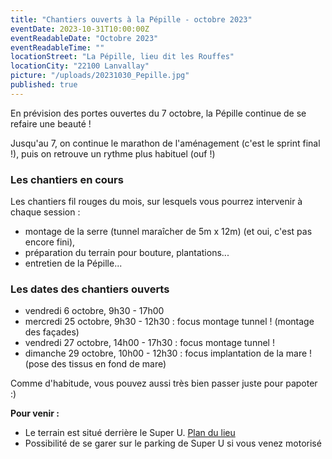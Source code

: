 ```yaml
---
title: "Chantiers ouverts à la Pépille - octobre 2023"
eventDate: 2023-10-31T10:00:00Z
eventReadableDate: "Octobre 2023"
eventReadableTime: ""
locationStreet: "La Pépille, lieu dit les Rouffes"
locationCity: "22100 Lanvallay"
picture: "/uploads/20231030_Pepille.jpg"
published: true
---
```


En prévision des portes ouvertes du 7 octobre, la Pépille continue de se refaire une beauté !

Jusqu'au 7, on continue le marathon de l'aménagement (c'est le sprint final !), puis on retrouve un rythme plus habituel (ouf !)

<!--more-->

### Les chantiers en cours

Les chantiers fil rouges du mois, sur lesquels vous pourrez intervenir à chaque session :

- montage de la serre (tunnel maraîcher de 5m x 12m) (et oui, c'est pas encore fini),
- préparation du terrain pour bouture, plantations...
- entretien de la Pépille...

### Les dates des chantiers ouverts

- vendredi 6 octobre, 9h30 - 17h00
- mercredi 25 octobre, 9h30 - 12h30 : focus montage tunnel ! (montage des façades)
- vendredi 27 octobre, 14h00 - 17h30 : focus montage tunnel !
- dimanche 29 octobre, 10h00 - 12h30 : focus implantation de la mare ! (pose des tissus en fond de mare)

Comme d'habitude, vous pouvez aussi très bien passer juste pour papoter :)

**Pour venir :**

- Le terrain est situé derrière le Super U. [Plan du lieu](https://www.openstreetmap.org/#map=17/48.44885/-2.01522&layers=N)
- Possibilité de se garer sur le parking de Super U si vous venez motorisé
